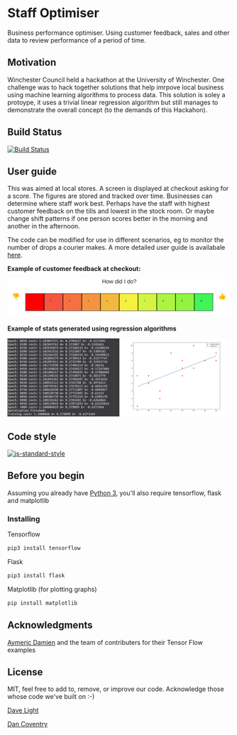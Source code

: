 # Staff Optimiser
Business performance optimiser. Using customer feedback, sales and other data to review performance of a period of time.

## Motivation
Winchester Council held a hackathon at the University of Winchester. One challenge was to hack together solutions that help imrpove local business using machine learning algorithms to process data. This solution is soley a protoype, it uses a trivial linear regression algorithm but still manages to demonstrate the overall concept (to the demands of this Hackahon).

## Build Status
[![Build Status](https://travis-ci.com/dtlight/staff-optimiser.svg?token=8VzQcFZGdx7xQoVYeEZv&branch=master)](https://travis-ci.com/dtlight/staff-optimiser)

## User guide
This was aimed at local stores. A screen is displayed at checkout asking for a score. The figures are stored and tracked over time. Businesses can determine where staff work best. Perhaps have the staff with highest customer feedback on the tills and lowest in the stock room. Or maybe change shift patterns if one person scores better in the morning and another in the afternoon. 

The code can be modified for use in different scenarios, eg to monitor the number of drops a courier makes. A more detailed user guide is availabale [here](manual/User_Guide.md).

**Example of customer feedback at checkout:**

<img src="manual/img/rating.jpg" width="800"/>

**Example of stats generated using regression algorithms**

<img src="manual/img/results_example.png" width="800"/>

## Code style

[![js-standard-style](https://img.shields.io/badge/code%20style-standard-brightgreen.svg?style=flat)](https://www.python.org/dev/peps/pep-0008/)

## Before you begin
Assuming you already have [Python 3](https://www.python.org/downloads), you'll also require tensorflow, flask and matplotlib

### Installing

Tensorflow

```bash
pip3 install tensorflow
```

Flask
```bash
pip3 install flask
```

Matplotlib (for plotting graphs)
```bash
pip install matplotlib
```

## Acknowledgments
[Aymeric Damien](https://github.com/aymericdamien/TensorFlow-Examples) and the team of contributers for their Tensor Flow examples

## License

MIT, feel free to add to, remove, or improve our code. Acknowledge those whose code we've built on :-)

[Dave Light](http://davelight.io)

[Dan Coventry](https://dcoventry97.github.io)

